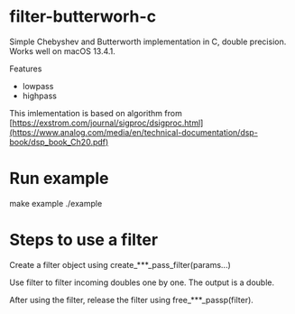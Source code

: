 # filter-butterworh-c
Simple Chebyshev and Butterworth implementation in C, double precision. Works well on macOS 13.4.1.

Features

 * lowpass
 * highpass

This imlementation is based on algorithm from [https://exstrom.com/journal/sigproc/dsigproc.html](https://www.analog.com/media/en/technical-documentation/dsp-book/dsp_book_Ch20.pdf)

# Run example
make example
./example

# Steps to use a filter
Create a filter object using create_***_pass_filter(params...)

Use filter to filter incoming doubles one by one. The output is a double.

After using the filter, release the filter using free_***_passp(filter).
